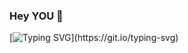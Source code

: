 ### Hey YOU 👋


[![Typing SVG](https://readme-typing-svg.demolab.com?font=Fira+Code&pause=1000&color=0EF780&width=435&lines=Welcome+to+my+GitHub+(%40mychelantonacio)!)](https://git.io/typing-svg)



<!--
**mychelantonacio/mychelantonacio** is a ✨ _special_ ✨ repository because its `README.md` (this file) appears on your GitHub profile.

Here are some ideas to get you started:

- 🔭 I’m currently working on ...
- 🌱 I’m currently learning ...
- 👯 I’m looking to collaborate on ...
- 🤔 I’m looking for help with ...
- 💬 Ask me about ...
- 📫 How to reach me: ...
- 😄 Pronouns: ...
- ⚡ Fun fact: ...
-->
